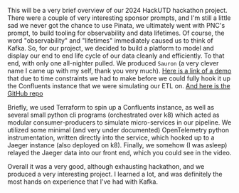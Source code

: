 This will be a very brief overview of our 2024 HackUTD hackathon project.
There were a couple of very interesting sponsor prompts, and I'm still
a little sad we never got the chance to use Pinata, we ultimately went
with PNC's prompt, to build tooling for observability and data lifetimes.
Of course, the word "observability" and "lifetimes" immediately caused us
to think of Kafka. So, for our project, we decided to build a platform to
model and display our end to end life cycle of our data cleanly and
efficiently. To that end, with only one all-nighter pulled. We produced
``Sauron`` (a very clever name I came up with my self, thank you very
much). [Here is a link of
a demo](https://www.youtube.com/watch?v=SM_0w7rKo2c) that due to time
constraints we had to make before we could fully hook it up the Confluents
instance that we were simulating our ETL on. [And here is the GitHub repo](git@github.com:NicoOhR/sauron.git) 

Briefly, we used Terraform to spin up a Confluents instance, as well as
several small python cli programs (orchestrated over k8) which acted as
modular consumer-producers to simulate micro-services in our pipeline. We
utilized some minimal (and very under documented) OpenTelemetry python
instrumentation, written directly into the service, which hooked up to
a Jaeger instance (also deployed on k8). Finally, we somehow (I was
asleep) relayed the Jaeger data into our front end, which you could see in
the video.

Overall it was a very good, although exhausting hackathon, and we produced
a very interesting project. I learned a lot, and was definitely the most
hands on experience that I've had with Kafka. 
